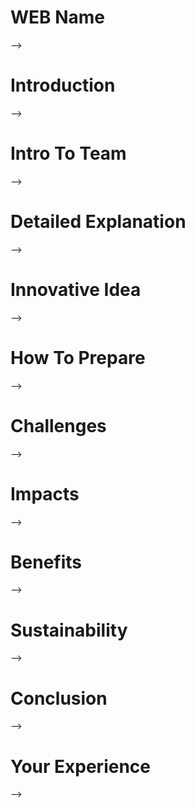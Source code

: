 # WEB Name
-->


# Introduction
-->

# Intro To Team
-->

# Detailed Explanation
-->

# Innovative Idea
-->

# How To Prepare
-->

# Challenges
-->

# Impacts
-->

# Benefits
-->

# Sustainability
-->

# Conclusion
-->

# Your Experience
-->